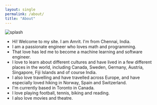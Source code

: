 ```yaml
---
layout: single
permalink: /about/
title: "About"
---
```

![splash](/assets/images/about-splash-collage.jpg)

* Hi! Welcome to my site. I am Amrit. I'm from Chennai, India. 
* I am a passionate engineer who loves math and programming.
* That love has led me to become a machine learning and software 
engineer.
* I love to learn about different cultures and have lived in a 
few different places in the world, including Canada, Sweden, 
Germany, Austria, Singapore, Fiji Islands and of course India.
* I also love travelling and have travelled across Europe, and 
have especially loved hiking in Norway, Spain and Switzerland.
* I'm currently based in Toronto in Canada.
* I love playing football, tennis, biking and reading. 
* I also love movies and theatre.
